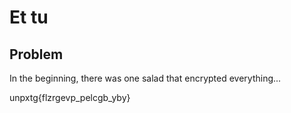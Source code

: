 # Et tu

## Problem

In the beginning, there was one salad that encrypted everything...

unpxtg{flzrgevp_pelcgb_yby}


